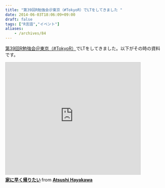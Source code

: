 ```yaml
---
title: "第39回R勉強会＠東京（#TokyoR）でLTをしてきました "
date: 2014-06-03T18:06:09+09:00
draft: false
tags: ["R言語","イベント"]
aliases:
    - /archives/84
---
```


[第39回R勉強会＠東京（#TokyoR）](http://atnd.org/events/50887)でLTをしてきました。以下がその時の資料です。

<iframe src="http://www.slideshare.net/slideshow/embed_code/35422184" width="427" height="356" frameborder="0" marginwidth="0" marginheight="0" scrolling="no" style="border:1px solid #CCC; border-width:1px 1px 0; margin-bottom:5px; max-width: 100%;" allowfullscreen> </iframe> <div style="margin-bottom:5px"> <strong> <a href="https://www.slideshare.net/gepuro/ss-35422184" title="家に早く帰りたい" target="_blank">家に早く帰りたい</a> </strong> from <strong><a href="http://www.slideshare.net/gepuro" target="_blank">Atsushi Hayakawa</a></strong> </div>

